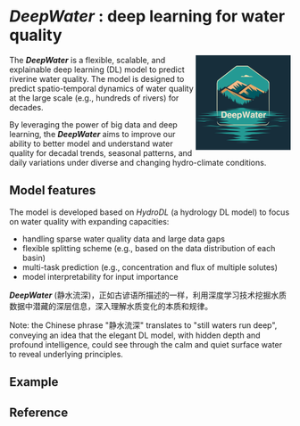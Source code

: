 # *DeepWater* : deep learning for water quality 
<img src="logo/DeepWater_logo2.png" alt="Logo" align="right" height="170" />

The ***DeepWater*** is a flexible, scalable, and explainable deep learning (DL) model to predict riverine water quality. The model is designed to predict spatio-temporal dynamics of water quality at the large scale (e.g., hundreds of rivers) for decades. 

By leveraging the power of big data and deep learning, the ***DeepWater*** aims to improve our ability to better model and understand water quality for decadal trends, seasonal patterns, and daily variations under diverse and changing hydro-climate conditions. 



## Model features
The model is developed based on *HydroDL* (a hydrology DL model) to focus on water quality with expanding capacities: 
* handling sparse water quality data and large data gaps
* flexible splitting scheme (e.g., based on the data distribution of each basin)
* multi-task prediction (e.g., concentration and flux of multiple solutes)
* model interpretability for input importance

***DeepWater*** (静水流深)，正如古谚语所描述的一样，利用深度学习技术挖掘水质数据中潜藏的深层信息，深入理解水质变化的本质和规律。

Note: the Chinese phrase "静水流深" translates to "still waters run deep", conveying an idea that the elegant DL model, with hidden depth and profound intelligence, could see through the calm and quiet surface water to reveal underlying principles.


## Example

## Reference

